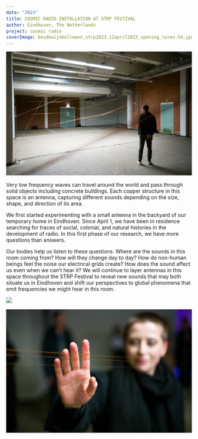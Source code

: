 ```yaml
---
date: "2023"
title: COSMIC RADIO INSTALLATION AT STRP FESTIVAL
author: Eindhoven, The Netherlands
project: cosmic radio
coverImage: boudewijnbollmann_strp2023_12april2023_opening_lores-54.jpg
---
```

![](boudewijnbollmann_strp2023_16april2023_lores-26.jpg)

Very low frequency waves can travel around the world and pass through solid objects including concrete buildings. Each copper structure in this space is an antenna, capturing different sounds depending on the size, shape, and direction of its area.

We first started experimenting with a small antenna in the backyard of our temporary home in Eindhoven. Since April 1, we have been in residence searching for traces of social, colonial, and natural histories in the development of radio. In this first phase of our research, we have more questions than answers.

Our bodies help us listen to these questions. Where are the sounds in this room coming from? How will they change day to day? How do non-human beings feel the noise our electrical grids create? How does the sound affect us even when we can’t hear it? We will continue to layer antennas in this space throughout the STRP Festival to reveal new sounds that may both situate us in Eindhoven and shift our perspectives to global phenomena that emit frequencies we might hear in this room.



![](boudewijnbollmann_strp2023_12april2023_opening_lores-54.jpg)

![](boudewijnbollmann_strp2023_12april2023_opening_lores-52.jpg)